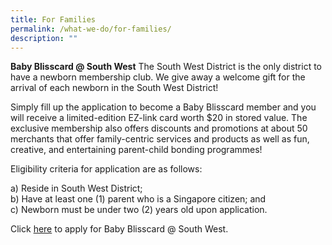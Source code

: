 ```yaml
---
title: For Families
permalink: /what-we-do/for-families/
description: ""
---
```

**Baby Blisscard @ South West**
The South West District is the only district to have a newborn membership club. We give away a welcome gift for the arrival of each newborn in the South West District!

Simply fill up the application to become a Baby Blisscard member and you will receive a limited-edition EZ-link card worth $20 in stored value. The exclusive membership also offers discounts and promotions at about 50 merchants that offer family-centric services and products as well as fun, creative, and entertaining parent-child bonding programmes! 

Eligibility criteria for application are as follows:

a) Reside in South West District;<br>
b) Have at least one (1) parent who is a Singapore citizen; and<br>
c) Newborn must be under two (2) years old upon application. 

Click [here](https://go.gov.sg/babyblisscard ) to apply for Baby Blisscard @ South West.